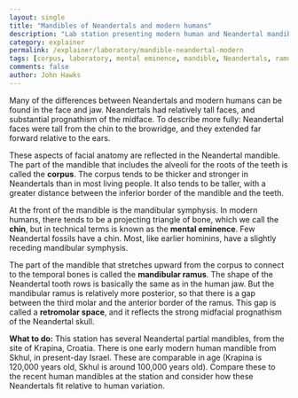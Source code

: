 ```yaml
---
layout: single 
title: "Mandibles of Neandertals and modern humans" 
description: "Lab station presenting modern human and Neandertal mandibular features" 
category: explainer
permalink: /explainer/laboratory/mandible-neandertal-modern
tags: [corpus, laboratory, mental eminence, mandible, Neandertals, ramus, retromolar space, anatomy, Anthropology 105] 
comments: false 
author: John Hawks 
---
```


Many of the differences between Neandertals and modern humans can be found in the face and jaw. Neandertals had relatively tall faces, and substantial prognathism of the midface. To describe more fully: Neandertal faces were tall from the chin to the browridge, and they extended far forward relative to the ears. 

These aspects of facial anatomy are reflected in the Neandertal mandible. The part of the mandible that includes the alveoli for the roots of the teeth is called the <strong>corpus</strong>. The corpus tends to be thicker and stronger in Neandertals than in most living people. It also tends to be taller, with a greater distance between the inferior border of the mandible and the teeth. 

At the front of the mandible is the mandibular symphysis. In modern humans, there tends to be a projecting triangle of bone, which we call the <strong>chin</strong>, but in technical terms is known as the <strong>mental eminence</strong>. Few Neandertal fossils have a chin. Most, like earlier hominins, have a slightly receding mandibular symphysis. 

The part of the mandible that stretches upward from the corpus to connect to the temporal bones is called the <strong>mandibular ramus</strong>. The shape of the Neandertal tooth rows is basically the same as in the human jaw. But the mandibular ramus is relatively more posterior, so that there is a gap between the third molar and the anterior border of the ramus. This gap is called a <strong>retromolar space</strong>, and it reflects the strong midfacial prognathism of the Neandertal skull. 

<strong>What to do:</strong> This station has several Neandertal partial mandibles, from the site of Krapina, Croatia. There is one early modern human mandible from Skhul, in present-day Israel. These are comparable in age (Krapina is 120,000 years old, Skhul is around 100,000 years old). Compare these to the recent human mandibles at the station and consider how these Neandertals fit relative to human variation. 

